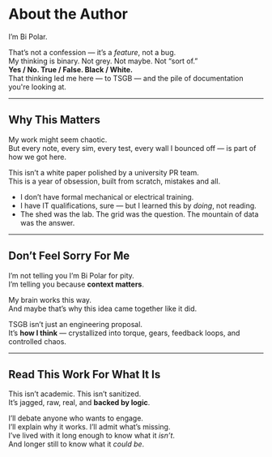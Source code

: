 
# About the Author

I’m Bi Polar.

That’s not a confession — it’s a *feature*, not a bug.  
My thinking is binary. Not grey. Not maybe. Not “sort of.”  
**Yes / No. True / False. Black / White.**  
That thinking led me here — to TSGB — and the pile of documentation you're looking at.

---

## Why This Matters

My work might seem chaotic.  
But every note, every sim, every test, every wall I bounced off — is part of how we got here.

This isn’t a white paper polished by a university PR team.  
This is a year of obsession, built from scratch, mistakes and all.

- I don’t have formal mechanical or electrical training.  
- I have IT qualifications, sure — but I learned this by *doing*, not reading.  
- The shed was the lab. The grid was the question. The mountain of data was the answer.

---

## Don’t Feel Sorry For Me

I’m not telling you I’m Bi Polar for pity.  
I’m telling you because **context matters**.

My brain works this way.  
And maybe that’s why this idea came together like it did.

TSGB isn’t just an engineering proposal.  
It’s **how I think** — crystallized into torque, gears, feedback loops, and controlled chaos.

---

## Read This Work For What It Is

This isn’t academic. This isn’t sanitized.  
It’s jagged, raw, real, and **backed by logic**.

I’ll debate anyone who wants to engage.  
I’ll explain why it works. I’ll admit what’s missing.  
I’ve lived with it long enough to know what it *isn’t*.  
And longer still to know what it *could be*.

